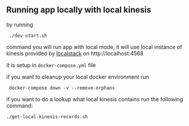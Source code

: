 
## Running app locally with local kinesis

by running 

     ./dev-start.sh

command you will run app with local mode, it will use local instance of kinesis provided by [localstack](https://github.com/localstack/localstack) on http://localhost:4568

it is setup in `docker-compose.yml` file

if you want to cleanup your local docker environment run 

     docker-compose down -v --remove-orphans

if you want to do a lookup what local kinesis contains run the following command:

    ./get-local-kinesis-records.sh
    
